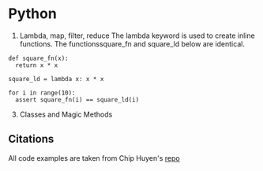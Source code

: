 
# Python

1. Lambda, map, filter, reduce
The lambda keyword is used to create inline functions. The functionssquare_fn and square_ld below are identical.
```
def square_fn(x):
  return x * x
 
square_ld = lambda x: x * x

for i in range(10):
  assert square_fn(i) == square_ld(i)
```


3. Classes and Magic Methods



## Citations

All code examples are taken from Chip Huyen's [repo](https://github.com/chiphuyen/python-is-cool)


